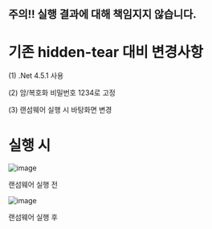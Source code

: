 ## 주의!! 실행 결과에 대해 책임지지 않습니다.


# 기존 hidden-tear 대비 변경사항

(1) .Net 4.5.1 사용

(2) 암/복호화 비밀번호 1234로 고정

(3) 랜섬웨어 실행 시 바탕화면 변경



# 실행 시

![image](https://github.com/Rookies13/hidden_tear_senanam/assets/1)

랜섬웨어 실행 전

![image](https://github.com/Rookies13/hidden_tear_senanam/assets/2)

랜섬웨어 실행 후
